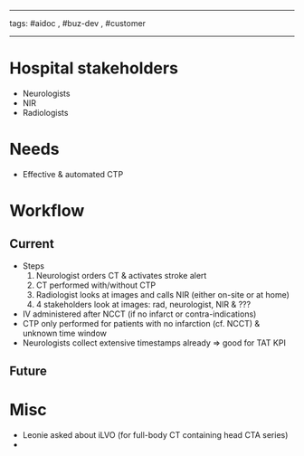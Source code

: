 __________
tags: #aidoc , #buz-dev , #customer 
__________

# Hospital stakeholders
- Neurologists
- NIR
- Radiologists

# Needs
- Effective & automated CTP

# Workflow
## Current
- Steps
	1. Neurologist orders CT & activates stroke alert
	2. CT performed with/without CTP
	3. Radiologist looks at images and calls NIR (either on-site or at home)
	4. 4 stakeholders look at images: rad, neurologist, NIR & ???
- IV administered after NCCT (if no infarct or contra-indications)
- CTP only performed for patients with no infarction (cf. NCCT) & unknown time window
- Neurologists collect extensive timestamps already => good for TAT KPI
## Future

# Misc
- Leonie asked about iLVO (for full-body CT containing head CTA series)
- 
